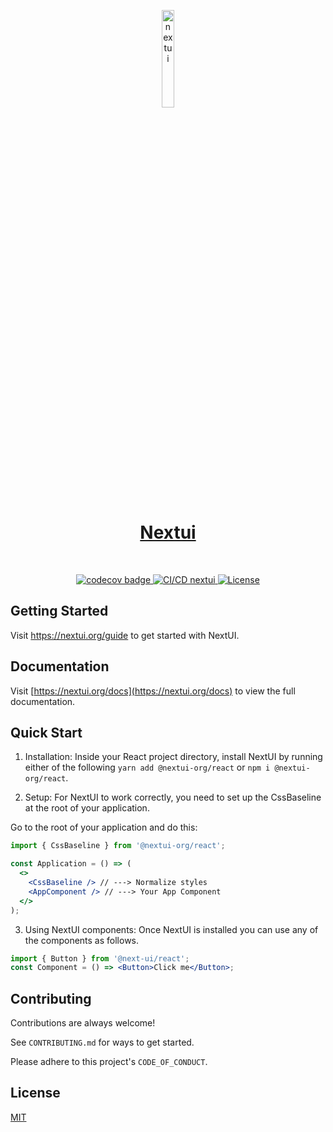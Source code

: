 <p align="center">
  <a href="https://nextui.org">
      <img width="20%" src="https://raw.githubusercontent.com/jrgarciadev/nextui/main/packages/docs/public/isotipo.png" alt="nextui" />
      <h1 align="center">Nextui</h1>
  </a>
  </p>
  </br>
  <p align="center">
  <a href="https://codecov.io/gh/jrgarciadev/nextui">
    <img src="https://codecov.io/gh/jrgarciadev/nextui/branch/main/graph/badge.svg?token=QJF2QKR5N4" alt="codecov badge">
  </a>
  <a href="https://github.com/nextui-org/nextui/actions/workflows/main.yaml">
    <img src="https://github.com/nextui-org/nextui/actions/workflows/main.yaml/badge.svg" alt="CI/CD nextui">
  </a>
  <a href="https://github.com/jrgarciadev/nextui/blob/main/LICENSE">
    <img src="https://img.shields.io/apm/l/atomic-design-ui.svg?" alt="License">
  </a>
</p>

## Getting Started

Visit <a aria-label="nextui learn" href="https://nextui.org/learn">https://nextui.org/guide</a> to get started with NextUI.

## Documentation

Visit [https://nextui.org/docs](https://nextui.org/docs) to view the full documentation.

## Quick Start

1. Installation: Inside your React project directory, install NextUI by running either of the following `yarn add @nextui-org/react` or `npm i @nextui-org/react`.

2. Setup: For NextUI to work correctly, you need to set up the CssBaseline at the root of your application.

Go to the root of your application and do this:

```jsx
import { CssBaseline } from '@nextui-org/react';

const Application = () => (
  <>
    <CssBaseline /> // ---> Normalize styles
    <AppComponent /> // ---> Your App Component
  </>
);
```

3. Using NextUI components: Once NextUI is installed you can use any of the components as follows.

```jsx
import { Button } from '@next-ui/react';
const Component = () => <Button>Click me</Button>;
```

## Contributing

Contributions are always welcome!

See `CONTRIBUTING.md` for ways to get started.

Please adhere to this project's `CODE_OF_CONDUCT`.

## License

[MIT](https://choosealicense.com/licenses/mit/)
